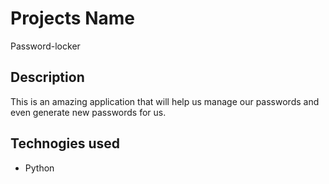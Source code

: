 # Projects  Name
 Password-locker
## Description
   This is an amazing application that will help us manage our passwords and even generate new passwords for us.
## Technogies used
 * Python
 